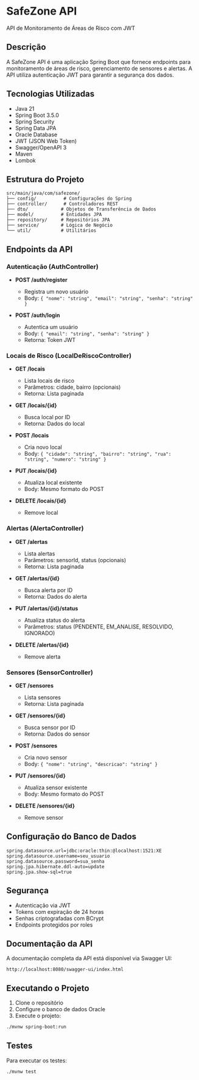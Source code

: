 # SafeZone API

API de Monitoramento de Áreas de Risco com JWT

## Descrição

A SafeZone API é uma aplicação Spring Boot que fornece endpoints para monitoramento de áreas de risco, gerenciamento de sensores e alertas. A API utiliza autenticação JWT para garantir a segurança dos dados.

## Tecnologias Utilizadas

- Java 21
- Spring Boot 3.5.0
- Spring Security
- Spring Data JPA
- Oracle Database
- JWT (JSON Web Token)
- Swagger/OpenAPI 3
- Maven
- Lombok

## Estrutura do Projeto

```
src/main/java/com/safezone/
├── config/          # Configurações do Spring
├── controller/      # Controladores REST
├── dto/            # Objetos de Transferência de Dados
├── model/          # Entidades JPA
├── repository/     # Repositórios JPA
├── service/        # Lógica de Negócio
└── util/           # Utilitários
```

## Endpoints da API

### Autenticação (AuthController)

- **POST /auth/register**
  - Registra um novo usuário
  - Body: `{ "nome": "string", "email": "string", "senha": "string" }`

- **POST /auth/login**
  - Autentica um usuário
  - Body: `{ "email": "string", "senha": "string" }`
  - Retorna: Token JWT

### Locais de Risco (LocalDeRiscoController)

- **GET /locais**
  - Lista locais de risco
  - Parâmetros: cidade, bairro (opcionais)
  - Retorna: Lista paginada

- **GET /locais/{id}**
  - Busca local por ID
  - Retorna: Dados do local

- **POST /locais**
  - Cria novo local
  - Body: `{ "cidade": "string", "bairro": "string", "rua": "string", "numero": "string" }`

- **PUT /locais/{id}**
  - Atualiza local existente
  - Body: Mesmo formato do POST

- **DELETE /locais/{id}**
  - Remove local

### Alertas (AlertaController)

- **GET /alertas**
  - Lista alertas
  - Parâmetros: sensorId, status (opcionais)
  - Retorna: Lista paginada

- **GET /alertas/{id}**
  - Busca alerta por ID
  - Retorna: Dados do alerta

- **PUT /alertas/{id}/status**
  - Atualiza status do alerta
  - Parâmetros: status (PENDENTE, EM_ANALISE, RESOLVIDO, IGNORADO)

- **DELETE /alertas/{id}**
  - Remove alerta

### Sensores (SensorController)

- **GET /sensores**
  - Lista sensores
  - Retorna: Lista paginada

- **GET /sensores/{id}**
  - Busca sensor por ID
  - Retorna: Dados do sensor

- **POST /sensores**
  - Cria novo sensor
  - Body: `{ "nome": "string", "descricao": "string" }`

- **PUT /sensores/{id}**
  - Atualiza sensor existente
  - Body: Mesmo formato do POST

- **DELETE /sensores/{id}**
  - Remove sensor

## Configuração do Banco de Dados

```properties
spring.datasource.url=jdbc:oracle:thin:@localhost:1521:XE
spring.datasource.username=seu_usuario
spring.datasource.password=sua_senha
spring.jpa.hibernate.ddl-auto=update
spring.jpa.show-sql=true
```

## Segurança

- Autenticação via JWT
- Tokens com expiração de 24 horas
- Senhas criptografadas com BCrypt
- Endpoints protegidos por roles

## Documentação da API

A documentação completa da API está disponível via Swagger UI:
```
http://localhost:8080/swagger-ui/index.html
```

## Executando o Projeto

1. Clone o repositório
2. Configure o banco de dados Oracle
3. Execute o projeto:
```bash
./mvnw spring-boot:run
```

## Testes

Para executar os testes:
```bash
./mvnw test
```